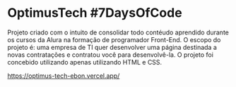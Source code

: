 # OptimusTech #7DaysOfCode

Projeto criado com o intuito de consolidar todo contéudo aprendido durante os cursos da Alura na formação de programador Front-End.
O escopo do projeto é: uma empresa de TI quer desenvolver uma página destinada a novas contratações e contratou você para desenvolvê-la.
O projeto foi concebido utilizando apenas utilizando HTML e CSS.

https://optimus-tech-ebon.vercel.app/
